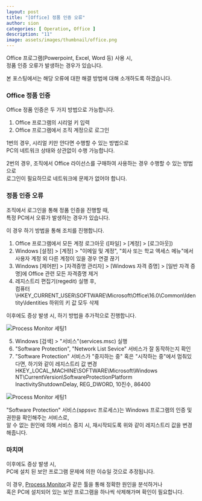 ```yaml
---
layout: post
title: "[Office] 정품 인증 오류"
author: sion
categories: [ Operation, Office ]
description: "11"
image: assets/images/thumbnail/office.png
---
```


Office 프로그램(Powerpoint, Excel, Word 등) 사용 시,  
정품 인증 오류가 발생하는 경우가 있습니다.  

본 포스팅에서는 해당 오류에 대한 해결 방법에 대해 소개하도록 하겠습니다.  

### Office 정품 인증

Office 정품 인증은 두 가지 방법으로 가능합니다.

1. Office 프로그램의 시리얼 키 입력
2. Office 프로그램에서 조직 계정으로 로그인

1번의 경우, 시리얼 키만 안다면 수행할 수 있는 방법으로  
PC의 네트워크 상태와 상관없이 수행 가능합니다.  

2번의 경우, 조직에서 Office 라이선스를 구매하여 사용하는 경우 수행할 수 있는 방법으로  
로그인이 필요하므로 네트워크에 문제가 없어야 합니다.  


### 정품 인증 오류

조직에서 로그인을 통해 정품 인증을 진행할 때,  
특정 PC에서 오류가 발생하는 경우가 있습니다.  

이 경우 하기 방법을 통해 조치를 진행합니다.

1. Office 프로그램에서 모든 계정 로그아웃 ([파일] > [계정] > [로그아웃])
2. Windows [설정] > [계정] > "이메일 및 계정", "회사 또는 학교 액세스 메뉴"에서 사용자 계정 외 다른 계정이 있을 경우 연결 끊기 
3. Windows [제어판] > [자격증명 관리자] > [Windows 자격 증명] > [일반 자격 증명]에 Office 관련 모든 자격증명 제거
4. 레지스트리 편집기(regedit) 실행 후,  
컴퓨터\HKEY_CURRENT_USER\SOFTWARE\Microsoft\Office\16.0\Common\Identity\Identities 하위의 키 값 모두 삭제

이후에도 증상 발생 시, 하기 방법을 추가적으로 진행합니다.

<img src="{{site.baseurl}}/assets/images/11/1.png" title="Process Monitor 세팅1">

5. Windows [검색] > "서비스"(services.msc) 실행
6. "Software Protection", "Network List Sevice" 서비스가 잘 동작하는지 확인
7. "Software Protection" 서비스가 "중지하는 중" 혹은 "시작하는 중"에서 멈춰있다면, 하기와 같이 레지스트리 값 변경  
HKEY_LOCAL_MACHINE\SOFTWARE\Microsoft\Windows NT\CurrentVersion\SoftwareProtectionPlatform
InactivityShutdownDelay, REG_DWORD, 10진수, 86400

<img src="{{site.baseurl}}/assets/images/11/2.png" title="Process Monitor 세팅1">

"Software Protection" 서비스(sppsvc 프로세스)는 Windows 프로그램의 인증 및 권한을 확인해주는 서비스로,  
알 수 없는 원인에 의해 서비스 중지 시, 재시작되도록 위와 같이 레지스트리 값을 변경해줍니다.  


### 마치며

이후에도 증상 발생 시,  
PC에 설치 된 보안 프로그램 문제에 의한 이슈일 것으로 추정됩니다.

이 경우, [Process Monitor][1]과 같은 툴을 통해 정확한 원인을 분석하거나  
혹은 PC에 설치되어 있는 보안 프로그램을 하나씩 삭제해가며 확인이 필요합니다.  


[1]: https://sixxon.github.io/operation/etc/2024/01/16/6_Process-Monitor-사용법.html